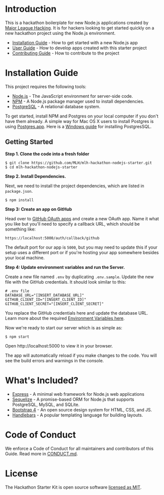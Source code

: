 # Introduction

This is a hackathon boilerplate for new Node.js applications created by [Major League Hacking](https://github.com/mlh). It is for hackers looking to get started quickly on a new hackathon project using the Node.js environment.

- [Installation Guide](#installation-guide) - How to get started with a new Node.js app
- [User Guide](https://github.com/MLH/mlh-hackathon-nodejs-starter/blob/master/docs/USER_GUIDE.md) - How to develop apps created with this starter project
- [Contributing Guide](https://github.com/MLH/mlh-hackathon-nodejs-starter/blob/master/docs/CONTRIBUTING.md) - How to contribute to the project

# <a name='installation-guide'>Installation Guide</a>

This project requires the following tools:

- [Node.js](https://nodejs.org/en/) - The JavaScript environment for server-side code.
- [NPM](https://www.npmjs.com/) - A Node.js package manager used to install dependencies.
- [PostgreSQL](https://www.postgresql.org/) - A relational database system.

To get started, install NPM and Postgres on your local computer if you don't have them already. A simple way for Mac OS X users to install Postgres is using [Postgres.app](https://postgresapp.com/). Here is a [Windows guide](https://www.postgresqltutorial.com/install-postgresql/) for installing PostgresSQL.

## Getting Started

**Step 1. Clone the code into a fresh folder**

```
$ git clone https://github.com/MLH/mlh-hackathon-nodejs-starter.git
$ cd mlh-hackathon-nodejs-starter
```

**Step 2. Install Dependencies.**

Next, we need to install the project dependencies, which are listed in `package.json`.

```
$ npm install
```

**Step 3: Create an app on GitHub**

Head over to [GitHub OAuth apps](https://github.com/settings/developers) and create a new OAuth app. Name it what you like but you'll need to specify a callback URL, which should be something like:

```
https://localhost:5000/auth/callback/github
```

The default port for our app is `5000`, but you may need to update this if your setup uses a different port or if you're hosting your app somewhere besides your local machine.

**Step 4: Update environment variables and run the Server.**

Create a new file named `.env` by duplicating `.env.sample`. Update the new file with the GitHub credentials. It should look similar to this:

```
# .env file
DATABASE_URL="[INSERT_DATABASE_URL]"
GITHUB_CLIENT_ID="[INSERT_CLIENT_ID]"
GITHUB_CLIENT_SECRET="[INSERT_CLIENT_SECRET]"
```

You replace the GitHub credentials here and update the database URL. Learn more about the required [Environment Variables here](#environment-variables).

Now we're ready to start our server which is as simple as:

```
$ npm start
```

Open http://localhost:5000 to view it in your browser.

The app will automatically reload if you make changes to the code.
You will see the build errors and warnings in the console.

# What's Included?

- [Express](https://expressjs.com/) - A minimal web framework for Node.js web applications
- [Sequelize](http://docs.sequelizejs.com/) - A promise-based ORM for Node.js that supports PostgreSQL, MySQL, and SQLite.
- [Bootstrap 4](https://getbootstrap.com/) - An open source design system for HTML, CSS, and JS.
- [Handlebars](https://handlebarsjs.com/) - A popular templating language for building layouts.

# Code of Conduct

We enforce a Code of Conduct for all maintainers and contributors of this Guide. Read more in [CONDUCT.md][mlh-conduct].

# License

The Hackathon Starter Kit is open source software [licensed as MIT][mlh-license].

[mlh-conduct]: https://github.com/MLH/mlh-hackathon-nodejs-starter/blob/master/docs/CONDUCT.md
[mlh-license]: https://github.com/MLH/mlh-hackathon-nodejs-starter/blob/master/LICENSE
